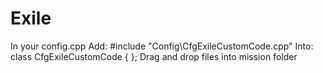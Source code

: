 # Exile
In your config.cpp 
Add: #include "Config\CfgExileCustomCode.cpp" 
Into:
class CfgExileCustomCode 
{
};
Drag and drop files into mission folder